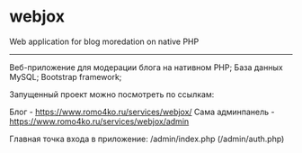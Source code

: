 # webjox
Web application for blog moredation on native PHP

-------------------------------------------------------
Веб-приложение для модерации блога на нативном PHP;
База данных MySQL;
Bootstrap framework;

Запущенный проект можно посмотреть по ссылкам:

Блог - https://www.romo4ko.ru/services/webjox/
Сама админпанель - https://www.romo4ko.ru/services/webjox/admin

Главная точка входа в приложение: /admin/index.php (/admin/auth.php)
